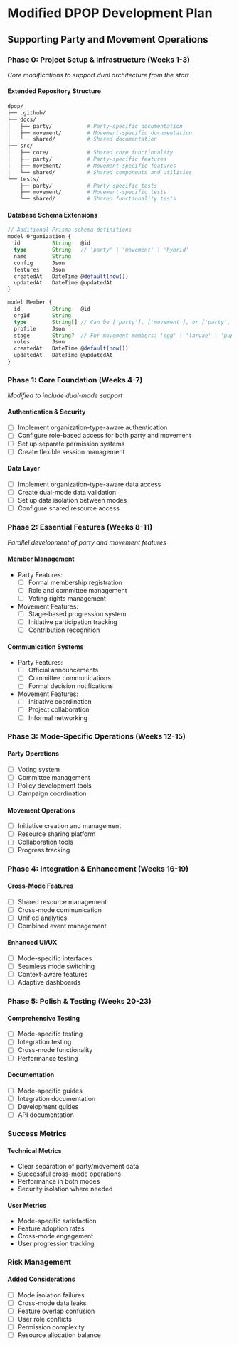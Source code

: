 # Modified DPOP Development Plan
## Supporting Party and Movement Operations

### Phase 0: Project Setup & Infrastructure (Weeks 1-3)
*Core modifications to support dual architecture from the start*

#### Extended Repository Structure
```bash
dpop/
├── .github/
├── docs/
│   ├── party/           # Party-specific documentation
│   ├── movement/        # Movement-specific documentation
│   └── shared/          # Shared documentation
├── src/
│   ├── core/            # Shared core functionality
│   ├── party/           # Party-specific features
│   ├── movement/        # Movement-specific features
│   └── shared/          # Shared components and utilities
└── tests/
    ├── party/           # Party-specific tests
    ├── movement/        # Movement-specific tests
    └── shared/          # Shared functionality tests
```

#### Database Schema Extensions
```typescript
// Additional Prisma schema definitions
model Organization {
  id          String   @id
  type        String   // 'party' | 'movement' | 'hybrid'
  name        String
  config      Json
  features    Json
  createdAt   DateTime @default(now())
  updatedAt   DateTime @updatedAt
}

model Member {
  id          String   @id
  orgId       String
  type        String[] // Can be ['party'], ['movement'], or ['party', 'movement']
  profile     Json
  stage       String?  // For movement members: 'egg' | 'larvae' | 'pupa' | 'butterfly'
  roles       Json
  createdAt   DateTime @default(now())
  updatedAt   DateTime @updatedAt
}
```

### Phase 1: Core Foundation (Weeks 4-7)
*Modified to include dual-mode support*

#### Authentication & Security
- [ ] Implement organization-type-aware authentication
- [ ] Configure role-based access for both party and movement
- [ ] Set up separate permission systems
- [ ] Create flexible session management

#### Data Layer
- [ ] Implement organization-type-aware data access
- [ ] Create dual-mode data validation
- [ ] Set up data isolation between modes
- [ ] Configure shared resource access

### Phase 2: Essential Features (Weeks 8-11)
*Parallel development of party and movement features*

#### Member Management
- Party Features:
  - [ ] Formal membership registration
  - [ ] Role and committee management
  - [ ] Voting rights management

- Movement Features:
  - [ ] Stage-based progression system
  - [ ] Initiative participation tracking
  - [ ] Contribution recognition

#### Communication Systems
- Party Features:
  - [ ] Official announcements
  - [ ] Committee communications
  - [ ] Formal decision notifications

- Movement Features:
  - [ ] Initiative coordination
  - [ ] Project collaboration
  - [ ] Informal networking

### Phase 3: Mode-Specific Operations (Weeks 12-15)

#### Party Operations
- [ ] Voting system
- [ ] Committee management
- [ ] Policy development tools
- [ ] Campaign coordination

#### Movement Operations
- [ ] Initiative creation and management
- [ ] Resource sharing platform
- [ ] Collaboration tools
- [ ] Progress tracking

### Phase 4: Integration & Enhancement (Weeks 16-19)

#### Cross-Mode Features
- [ ] Shared resource management
- [ ] Cross-mode communication
- [ ] Unified analytics
- [ ] Combined event management

#### Enhanced UI/UX
- [ ] Mode-specific interfaces
- [ ] Seamless mode switching
- [ ] Context-aware features
- [ ] Adaptive dashboards

### Phase 5: Polish & Testing (Weeks 20-23)

#### Comprehensive Testing
- [ ] Mode-specific testing
- [ ] Integration testing
- [ ] Cross-mode functionality
- [ ] Performance testing

#### Documentation
- [ ] Mode-specific guides
- [ ] Integration documentation
- [ ] Development guides
- [ ] API documentation

### Success Metrics

#### Technical Metrics
- Clear separation of party/movement data
- Successful cross-mode operations
- Performance in both modes
- Security isolation where needed

#### User Metrics
- Mode-specific satisfaction
- Feature adoption rates
- Cross-mode engagement
- User progression tracking

### Risk Management

#### Added Considerations
- [ ] Mode isolation failures
- [ ] Cross-mode data leaks
- [ ] Feature overlap confusion
- [ ] User role conflicts
- [ ] Permission complexity
- [ ] Resource allocation balance
